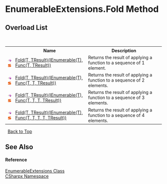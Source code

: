 # EnumerableExtensions.Fold Method 
 


## Overload List
&nbsp;<table><tr><th></th><th>Name</th><th>Description</th></tr><tr><td>![Public method](media/pubmethod.gif "Public method")![Static member](media/static.gif "Static member")</td><td><a href="M_CSharpx_EnumerableExtensions_Fold__2">Fold(T, TResult)(IEnumerable(T), Func(T, TResult))</a></td><td>
Returns the result of applying a function to a sequence of 1 element.</td></tr><tr><td>![Public method](media/pubmethod.gif "Public method")![Static member](media/static.gif "Static member")</td><td><a href="M_CSharpx_EnumerableExtensions_Fold__2_1">Fold(T, TResult)(IEnumerable(T), Func(T, T, TResult))</a></td><td>
Returns the result of applying a function to a sequence of 2 elements.</td></tr><tr><td>![Public method](media/pubmethod.gif "Public method")![Static member](media/static.gif "Static member")</td><td><a href="M_CSharpx_EnumerableExtensions_Fold__2_2">Fold(T, TResult)(IEnumerable(T), Func(T, T, T, TResult))</a></td><td>
Returns the result of applying a function to a sequence of 3 elements.</td></tr><tr><td>![Public method](media/pubmethod.gif "Public method")![Static member](media/static.gif "Static member")</td><td><a href="M_CSharpx_EnumerableExtensions_Fold__2_3">Fold(T, TResult)(IEnumerable(T), Func(T, T, T, T, TResult))</a></td><td>
Returns the result of applying a function to a sequence of 4 elements.</td></tr></table>&nbsp;
<a href="#enumerableextensions.fold-method">Back to Top</a>

## See Also


#### Reference
<a href="T_CSharpx_EnumerableExtensions">EnumerableExtensions Class</a><br /><a href="N_CSharpx">CSharpx Namespace</a><br />